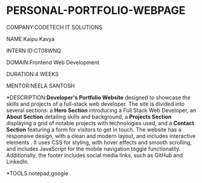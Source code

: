 # PERSONAL-PORTFOLIO-WEBPAGE

COMPANY:CODETECH IT SOLUTIONS

NAME:Kaipu Kavya

INTERN ID:CT08WNQ

DOMAIN:Frontend Web Development

DURATION:4 WEEKS

MENTOR:NEELA SANTOSH

*DESCRIPTION:**Developer's Portfolio Website** designed to showcase the skills and projects of a full-stack web developer. The site is divided into several sections: a **Hero Section** introducing a Full Stack Web Developer, an **About Section** detailing skills and background, a **Projects Section** displaying a grid of  notable projects with technologies used, and a **Contact Section** featuring a form for visitors to get in touch. The website has a responsive design, with a clean and modern layout, and includes interactive elements . It uses CSS for styling, with hover effects and smooth scrolling, and includes JavaScript for the mobile navigation toggle functionality. Additionally, the footer includes social media links, such as GitHub and LinkedIn.

*TOOLS:notepad,google
